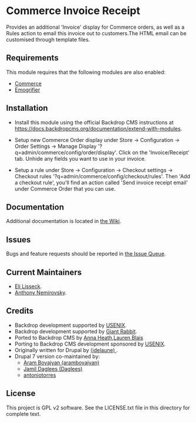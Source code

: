 Commerce Invoice Receipt
======================

Provides an additional 'Invoice' display for Commerce orders, as well as a Rules action to email this invoice out to customers.The HTML email can be customised through template files.

Requirements
------------

This module requires that the following modules are also enabled:

 * [Commerce](https://github.com/backdrop-contrib/commerce)
 * [Emogrifier](https://github.com/backdrop-contrib/emogrifier)

Installation
------------

- Install this module using the official Backdrop CMS instructions at
  https://docs.backdropcms.org/documentation/extend-with-modules.

- Setup new Commerce Order display under Store -> Configuration -> Order Settings -> Manage Display '?q=admin/commerce/config/order/display'. Click on the 'Invoice/Receipt' tab. Unhide any fields you want to use in your invoice.

- Setup a rule under Store -> Configuration -> Checkout settings -> Checkout rules '?q=admin/commerce/config/checkout/rules'. Then 'Add a checkout rule', you'll find an action called 'Send invoice receipt email' under Commerce Order that you can use.


Documentation
-------------

Additional documentation is located in [the Wiki](https://github.com/backdrop-contrib/commerce_invoice_receipt/wiki/Documentation).

Issues 
------

Bugs and feature requests should be reported in [the Issue Queue](https://github.com/backdrop-contrib/commerce_invoice_receipt/issues).

Current Maintainers
-------------------

- [Eli Lisseck](https://github.com/elisseck).
- [Anthony Nemirovsky](https://github.com/anemirovsky).

Credits
-------

- Backdrop development supported by [USENIX](https://www.usenix.org/).
- Backdrop development supported by [Giant Rabbit](https://giantrabbit.com).
- Ported to Backdrop CMS by [Anna Heath](https://github.com/aheath),[Lauren Blais](https://github.com/rlblais)
- Porting to Backdrop CMS development sponsored by [USENIX](https://www.usenix.org/).
- Originally written for Drupal by [
(jdelaune)
](https://www.drupal.org/u/jdelaune).
- Drupal 7 version co-maintained by:
  - [Aram Boyajyan (aramboyajyan)](https://www.drupal.org/u/aramboyajyan)
  - [Jamil Daglees (Daglees)](https://www.drupal.org/u/daglees)
  - [antoniotorres](https://www.drupal.org/u/antoniotorres)

License
-------

This project is GPL v2 software.
See the LICENSE.txt file in this directory for complete text.

